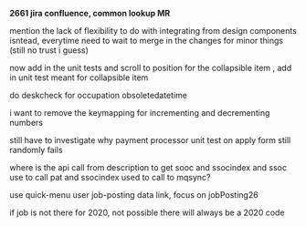 **2661 jira confluence, common lookup MR**

mention the lack of flexibility to do with integrating from design components isntead, everytime need to wait to merge in the changes for minor things (still no trust i guess)

now add in the unit tests and scroll to position for the collapsible item
, add in unit test meant for collapsible item

do deskcheck for occupation obsoletedatetime

i want to remove the keymapping for incrementing and decrementing numbers

still have to investigate why payment processor unit test on apply form still randomly fails

where is the api call from description to get sooc and ssocindex and ssoc use to call pat and ssocindex used to call to mqsync?

use quick-menu user job-posting data link, focus on jobPosting26

if job is not there for 2020, not possible there will always be a 2020 code